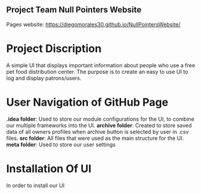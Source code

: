 ## Project Team Null Pointers Website

Pages website: https://diegomorales30.github.io/NullPointersWebsite/

# Project Discription
A simple UI that displays important information about people who use a free pet food distribution center. The purpose is to create an easy to use UI to log and display patrons/users.

# User Navigation of GitHub Page
**.idea folder**: Used to store our module configurations for the UI, to combine our multiple frameworks into the UI.
**archive folder**: Created to store saved data of all owners profiles when archive button is selected by user in .csv files.
**src folder**: All files that were used as the main structure for the UI.
**meta folder**: Used to store our user settings

# Installation Of UI
In order to install our UI 